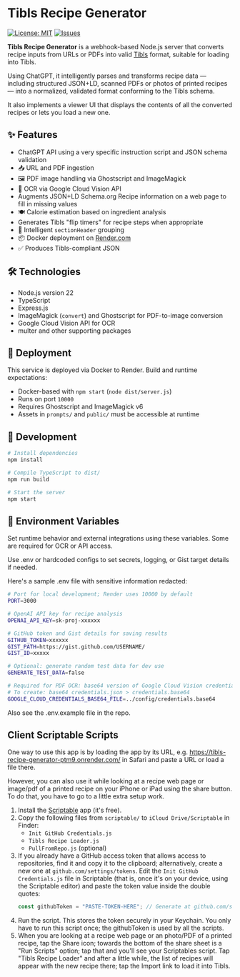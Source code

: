 # Tibls Recipe Generator

[![License: MIT](https://img.shields.io/badge/License-MIT-yellow.svg)](LICENSE)
[![Issues](https://img.shields.io/github/issues/billbliss/tibls-recipe-generator)](https://github.com/billbliss/tibls-recipe-generator/issues)

**Tibls Recipe Generator** is a webhook-based Node.js server that converts recipe inputs from URLs or PDFs into valid [Tibls](https://tibls.app) format, suitable for loading into Tibls.

Using ChatGPT, it intelligently parses and transforms recipe data — including structured JSON+LD, scanned PDFs or photos of printed recipes — into a normalized, validated format conforming to the Tibls schema.

It also implements a viewer UI that displays the contents of all the converted recipes or lets you load a new one.

## ✨ Features

- ChatGPT API using a very specific instruction script and JSON schema validation
- 📥 URL and PDF ingestion
- 🖼️ PDF image handling via Ghostscript and ImageMagick
- 🔎 OCR via Google Cloud Vision API
- Augments JSON+LD Schema.org Recipe information on a web page to fill in missing values
- 🍽️ Calorie estimation based on ingredient analysis
- Generates Tibls "flip timers" for recipe steps when appropriate
- 🧠 Intelligent `sectionHeader` grouping
- 📦 Docker deployment on [Render.com](https://render.com)
- ✅ Produces Tibls-compliant JSON

## 🛠️ Technologies

- Node.js version 22
- TypeScript
- Express.js
- ImageMagick (`convert`) and Ghostscript for PDF-to-image conversion
- Google Cloud Vision API for OCR
- multer and other supporting packages

## 🚀 Deployment

This service is deployed via Docker to Render. Build and runtime expectations:

- Docker-based with `npm start` (`node dist/server.js`)
- Runs on port `10000`
- Requires Ghostscript and ImageMagick v6
- Assets in `prompts/` and `public/` must be accessible at runtime

## 🧪 Development

```bash
# Install dependencies
npm install

# Compile TypeScript to dist/
npm run build

# Start the server
npm start
```

## 🔧 Environment Variables

Set runtime behavior and external integrations using these variables. Some are required for OCR or API access.

Use .env or hardcoded configs to set secrets, logging, or Gist target details if needed.

Here's a sample .env file with sensitive information redacted:

```bash
# Port for local development; Render uses 10000 by default
PORT=3000

# OpenAI API key for recipe analysis
OPENAI_API_KEY=sk-proj-xxxxxx

# GitHub token and Gist details for saving results
GITHUB_TOKEN=xxxxxx
GIST_PATH=https://gist.github.com/USERNAME/
GIST_ID=xxxxx

# Optional: generate random test data for dev use
GENERATE_TEST_DATA=false

# Required for PDF OCR: base64 version of Google Cloud Vision credentials
# To create: base64 credentials.json > credentials.base64
GOOGLE_CLOUD_CREDENTIALS_BASE64_FILE=../config/credentials.base64
```

Also see the .env.example file in the repo.

## Client Scriptable Scripts

One way to use this app is by loading the app by its URL, e.g. https://tibls-recipe-generator-ptm9.onrender.com/ in Safari and paste a URL or load a file there.

However, you can also use it while looking at a recipe web page or image/pdf of a printed recipe on your iPhone or iPad using the share button. To do that, you have to go to a little extra setup work.

1. Install the [Scriptable](https://scriptable.app) app (it's free).
2. Copy the following files from `scriptable/` to `iCloud Drive/Scriptable` in Finder:
   - `Init GitHub Credentials.js`
   - `Tibls Recipe Loader.js`
   - `PullFromRepo.js` (optional)
3. If you already have a GitHub access token that allows access to repositories, find it and copy it to the clipboard; alternatively, create a new one at `github.com/settings/tokens`. Edit the `Init GitHub Credentials.js` file in Scriptable (that is, once it's on your device, using the Scriptable editor) and paste the token value inside the double quotes:
    ```javascript
    const githubToken = "PASTE-TOKEN-HERE"; // Generate at github.com/settings/tokens
    ```
4. Run the script. This stores the token securely in your Keychain. You only have to run this script once; the githubToken is used by all the scripts.
5. When you are looking at a recipe web page or an photo/PDF of a printed recipe, tap the Share icon; towards the bottom of the share sheet is a "Run Scripts" option; tap that and you'll see your Scriptables script. Tap "Tibls Recipe Loader" and after a little while, the list of recipes will appear with the new recipe there; tap the Import link to load it into Tibls.